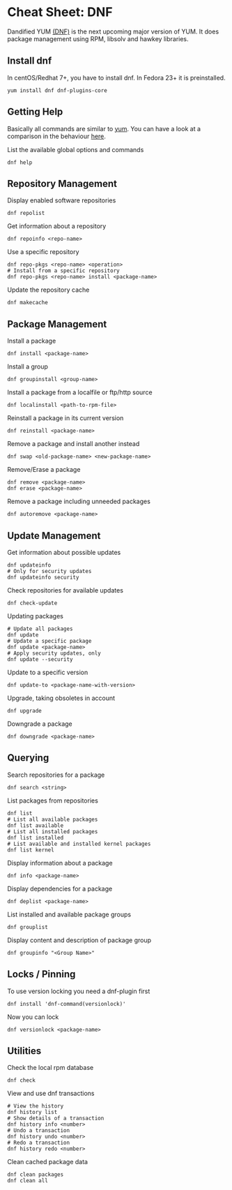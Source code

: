 # Cheat Sheet: DNF

 Dandified YUM [(DNF)](https://rpm-software-management.github.io/) is the next
 upcoming major version of YUM. It does package management using RPM, libsolv
 and hawkey libraries.

## Install dnf

In centOS/Redhat 7+, you have to install dnf. In Fedora 23+ it is preinstalled.

```
yum install dnf dnf-plugins-core
```

## Getting Help

Basically all commands are similar to [yum](./yum.md). You can have a look at a comparison in the behaviour [here](http://dnf.readthedocs.io/en/latest/cli_vs_yum.html).

List the available global options and commands

```
dnf help
```

## Repository Management

Display enabled software repositories

```
dnf repolist
```

Get information about a repository

```
dnf repoinfo <repo-name>
```

Use a specific repository

```
dnf repo-pkgs <repo-name> <operation>
# Install from a specific repository
dnf repo-pkgs <repo-name> install <package-name>
```

Update the repository cache

```
dnf makecache
```

## Package Management

Install a package

```
dnf install <package-name>
```

Install a group

```
dnf groupinstall <group-name>
```

Install a package from a localfile or ftp/http source

```
dnf localinstall <path-to-rpm-file>
```

Reinstall a package in its current version

```
dnf reinstall <package-name>
```

Remove a package and install another instead

```
dnf swap <old-package-name> <new-package-name>
```

Remove/Erase a package

```
dnf remove <package-name>
dnf erase <package-name>
```

Remove a package including unneeded packages

```
dnf autoremove <package-name>
```

## Update Management

Get information about possible updates

```
dnf updateinfo
# Only for security updates
dnf updateinfo security
```

Check repositories for available updates

```
dnf check-update
```

Updating packages

```
# Update all packages
dnf update
# Update a specific package
dnf update <package-name>
# Apply security updates, only
dnf update --security
```

Update to a specific version

```
dnf update-to <package-name-with-version>
```

Upgrade, taking obsoletes in account

```
dnf upgrade
```

Downgrade a package
```
dnf downgrade <package-name>
```

## Querying

Search repositories for a package
```
dnf search <string>
```

List packages from repositories

```
dnf list
# List all available packages
dnf list available
# List all installed packages
dnf list installed
# List available and installed kernel packages
dnf list kernel
```

Display information about a package

```
dnf info <package-name>
```

Display dependencies for a package

```
dnf deplist <package-name>
```

List installed and available package groups

```
dnf grouplist
```

Display content and description of package group

```
dnf groupinfo "<Group Name>"
```

## Locks / Pinning

To use version locking you need a dnf-plugin first

```
dnf install 'dnf-command(versionlock)'
```

Now you can lock

```
dnf versionlock <package-name>
```

## Utilities

Check the local rpm database

```
dnf check
```

View and use dnf transactions

```
# View the history
dnf history list
# Show details of a transaction
dnf history info <number>
# Undo a transaction
dnf history undo <number>
# Redo a transaction
dnf history redo <number>
```

Clean cached package data
```
dnf clean packages
dnf clean all
```
